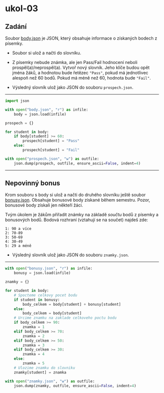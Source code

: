 # ukol-03

## Zadání

Soubor [body.json](./body.json) je JSON, který obsahuje informace o získaných bodech z písemky.

* Soubor si ulož a načti do slovníku.

* Z písemky nebude známka, ale jen Pass/Fail hodnocení neboli prospěl(a)/neprospěl(a). Vytvoř nový slovník. Jeho klíče budou opět jména žáků, a hodnotou bude řetězec `"Pass"`, pokud má jednotlivec alespoň než 60 bodů. Pokud má méně než 60, hodnota bude `"Fail"`.

* Výsledný slovník ulož jako JSON do souboru `prospech.json`.

---

```py
import json

with open("body.json", "r") as infile:
    body = json.load(infile)

prospech = {}

for student in body:
    if body[student] >= 60:
        prospech[student] = "Pass"
    else:
        prospech[student] = "Fail"

with open("prospech.json", "w") as outfile:
    json.dump(prospech, outfile, ensure_ascii=False, indent=4)
```

---

## Nepovinný bonus

Krom souboru s body si ulož a načti do druhého slovníku ještě soubor [bonusy.json](./bonusy.json). Obsahuje bonusové body získané během semestru. Pozor, bonusové body získali jen někteří žáci.

Tvým úkolem je žákům přiřadit známky na základě *součtu* bodů z písemky a bonusových bodů. Bodová rozhraní (vztahují se na součet) najdeš zde:

```
1: 90 a více
2: 70-89
3: 50-69
4: 30-49
5: 29 a méně
```

* Výsledný slovník ulož jako JSON do souboru `znamky.json`.

---

```py
with open("bonusy.json", "r") as infile:
    bonusy = json.load(infile)

znamky = {}

for student in body:
    # Spocteme celkovy pocet bodu
    if student in bonusy:
        body_celkem = body[student] + bonusy[student]
    else:
        body_celkem = body[student]
    # Urcime znamku na zaklade celkoveho poctu bodu
    if body_celkem >= 90:
        znamka = 1
    elif body_celkem >= 70:
        znamka = 2
    elif body_celkem >= 50:
        znamka = 3
    elif body_celkem >= 30:
        znamka = 4
    else:
        znamka = 5
    # Ulozime znamku do slovniku
    znamky[student] = znamka

with open("znamky.json", "w") as outfile:
    json.dump(znamky, outfile, ensure_ascii=False, indent=4)
```
